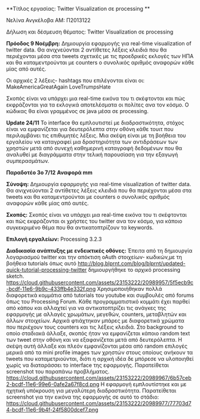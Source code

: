 **Τίτλος εργασίας:  Twitter Visualization σε processing **

Νελίνα Ανγκέλοβα 
AM: Π2013122

Δήλωση και δέσμευση θέματος:
Twitter Visualization σε processing

**Πρόοδος 9 Νοέμβρη:**
Δημιουργία εφαρμογής για real-time visualization of twitter data.
Θα ανιχνεύονται 2 αντίθετες λέξεις κλειδιά που θα περιέχονται μέσα στα tweets
σχετικές με τις προεδρικές εκλογές των ΗΠΑ και θα καταμεντρούνται με counters
ο συνολικός αριθμός αναφορών κάθε μίας από αυτές.

Οι αρχικές 2 λέξεις- hashtags που επιλέγονται είναι οι:
MakeAmericaGreatAgain
LoveTrumpsHate

Σκοπός είναι να υπάρχει μια real-time εικόνα του τι σκέφτονται και πώς εκφράζονται για
τα εκλογικά αποτελέσματα οι πολίτες ανα τον κόσμο.
Ο κώδικας θα είναι γραμμένος σε java μέσα σε processing.

**Update 24/11**
Το interface θα εμπλουτιστεί με διαδραστικότητα, στόχος είναι να εμφανίζεται για δευτερόλεπτα στην οθόνη
κάθε τουιτ που περιλαμβάνει τις επιθυμητές λέξεις.
Μια σκέψη είναι με τη βοήθεια του εργαλείου να καταγραφεί μια δραστηριότητα των αντιδράσεων των χρηστών
μετά από συνεχή καθημερινή καταγραφή δεδομένων που θα αναλυθεί με διαγράμματα στην τελική παρουσίαση για
την εξαγωγή συμπερασμάτων.



**Παραδοτέο 3o 7/12**
**Αναφορά mm**


**Σύνοψη:**
Δημιουργία εφαρμογής για real-time visualization of twitter data. 
Θα ανιχνεύονται 2 αντίθετες λέξεις κλειδιά που θα περιέχονται μέσα στα tweets και θα καταμεντρούνται με counters ο συνολικός
αριθμός αναφορών κάθε μίας από αυτές. 

**Σκοπός:**
Σκοπός είναι να υπάρχει μια real-time εικόνα του τι σκέφτονται και πώς εκφράζονται οι χρήστες του twitter ανα τον κόσμο, 
για κάποιο συγκεκριμένο θέμα που θα αντικατοπτρίζουν τα keywords.

**Επιλογή εργαλείων:** Processing 3.2.3


**Διαδικασία ανάπτυξης με ενδεικτικές οθόνες:**
Έπειτα από τη δημιουργία λογαριασμού twitter και την απόκτιση oAuth στοιχείων- κωδικών,με τη βοήθεια tutorials όπως 
αυτό http://blog.blprnt.com/blog/blprnt/updated-quick-tutorial-processing-twitter δημιουργήθηκε το αρχικό processing sketch.
https://cloud.githubusercontent.com/assets/23153222/20989957/5f5ecb9c-bcdf-11e6-9b9c-433ffb4e332f.png
Χρησιμοποιήθηκαν πολλά διαφορετικά κομμάτια από tutorials του youtube και συμβουλές από forums όπως του Processing Forum.
Κάθε προγραμματιστικό κομμάτι έχει παρθεί από κάπου και αλλαχτεί για να αντικατοπτρίζει τις ανάγκες της εφαρμογής με αλλαγές χρωμάτων,
μεγεθών, counters, μεταβλητών και άλλων στοιχείων.
Αρχικά φτιάχτηκαν μπάρες με διαφορετικά χρώματα που περιέχουν τους counters και τις λέξεις κλειδιά. 
Στο background το οποίο σταδιακά άλλαξε, σκοπός ήταν να εμφανίζεται κάποιο random text των tweet στην οθόνη και να εξαφανίζεται μετά από
δευτερόλεπτα. Η σκέψη αυτή άλλαξε και πλεόν εμφανίζονται μέσα από random επιλογές μερικά από τα mini profile images των χρηστών στους
οποίους ανήκουν τα tweets που καταμετριούνται, διότι η αρχική ιδέα δε μπόρεσε να υλοποιηθεί χωρίς να διαταράσσει το interface της εφαρμογής. 
Παρατείθεται screenshot του παραπάνω προβλήματος.
https://cloud.githubusercontent.com/assets/23153222/20989967/6b57ceb2-bcdf-11e6-99e6-0afe2a67f8cd.png
Η εφαρμογή εμπλουτίστηκε και με ηχητική υπόκρουση για μεγαλύτερη διαδραστικότητα. Παρατείθεται screenshot για την εικόνα της εφαρμογής
σε αυτό το στάδιο: https://cloud.githubusercontent.com/assets/23153222/20989977/77703d74-bcdf-11e6-9b4f-24f5800dcef7.png
